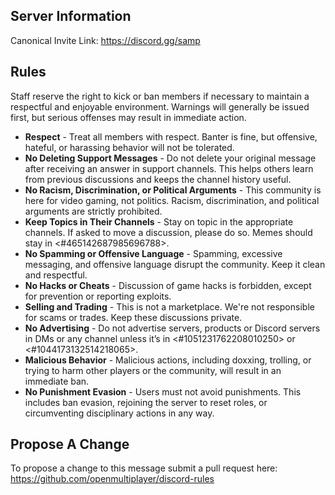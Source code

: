 ## Server Information
Canonical Invite Link: https://discord.gg/samp
## Rules
Staff reserve the right to kick or ban members if necessary to maintain a respectful and enjoyable environment. Warnings will generally be issued first, but serious offenses may result in immediate action.

- **Respect** - Treat all members with respect. Banter is fine, but offensive, hateful, or harassing behavior will not be tolerated.
- **No Deleting Support Messages** - Do not delete your original message after receiving an answer in support channels. This helps others learn from previous discussions and keeps the channel history useful.
- **No Racism, Discrimination, or Political Arguments** - This community is here for video gaming, not politics. Racism, discrimination, and political arguments are strictly prohibited.
- **Keep Topics in Their Channels** - Stay on topic in the appropriate channels. If asked to move a discussion, please do so. Memes should stay in <#465142687985696788>.
- **No Spamming or Offensive Language** - Spamming, excessive messaging, and offensive language disrupt the community. Keep it clean and respectful.
- **No Hacks or Cheats** - Discussion of game hacks is forbidden, except for prevention or reporting exploits.
- **Selling and Trading** - This is not a marketplace. We're not responsible for scams or trades. Keep these discussions private.
- **No Advertising** - Do not advertise servers, products or Discord servers in DMs or any channel unless it’s in <#1051231762208010250> or <#1044173132514218065>.
- **Malicious Behavior** - Malicious actions, including doxxing, trolling, or trying to harm other players or the community, will result in an immediate ban.
- **No Punishment Evasion** - Users must not avoid punishments. This includes ban evasion, rejoining the server to reset roles, or circumventing disciplinary actions in any way.
## Propose A Change
To propose a change to this message submit a pull request here: <https://github.com/openmultiplayer/discord-rules>
